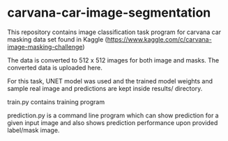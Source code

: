 # carvana-car-image-segmentation

This repository contains image classification task program for carvana car masking data set found in Kaggle (https://www.kaggle.com/c/carvana-image-masking-challenge)

The data is converted to 512 x 512 images for both image and masks. The converted data is uploaded here.

For this task, UNET model was used and the trained model weights and sample real image and predictions are kept inside results/ directory.

train.py contains training program

prediction.py is a command line program which can show prediction for a given input image and also shows prediction performance upon provided label/mask image.
